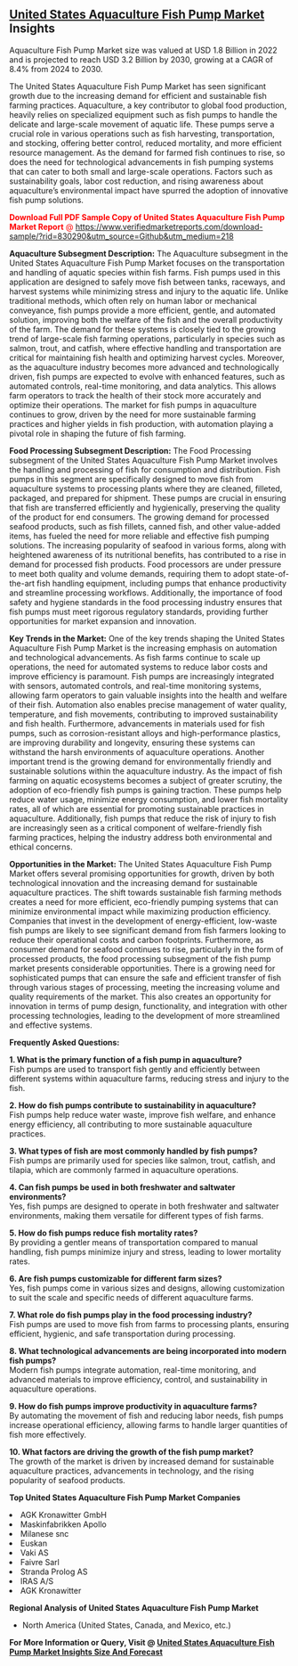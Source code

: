 <h2><a href="https://www.verifiedmarketreports.com/download-sample/?rid=830290&amp;utm_source=Github&amp;utm_medium=218" target="_blank">United States Aquaculture Fish Pump Market</a> Insights</h2><p>Aquaculture Fish Pump Market size was valued at USD 1.8 Billion in 2022 and is projected to reach USD 3.2 Billion by 2030, growing at a CAGR of 8.4% from 2024 to 2030.</p><p><p>The United States Aquaculture Fish Pump Market has seen significant growth due to the increasing demand for efficient and sustainable fish farming practices. Aquaculture, a key contributor to global food production, heavily relies on specialized equipment such as fish pumps to handle the delicate and large-scale movement of aquatic life. These pumps serve a crucial role in various operations such as fish harvesting, transportation, and stocking, offering better control, reduced mortality, and more efficient resource management. As the demand for farmed fish continues to rise, so does the need for technological advancements in fish pumping systems that can cater to both small and large-scale operations. Factors such as sustainability goals, labor cost reduction, and rising awareness about aquaculture’s environmental impact have spurred the adoption of innovative fish pump solutions. <p><span class=""><span style="color: #ff0000;"><strong>Download Full PDF Sample Copy of United States Aquaculture Fish Pump Market Report</strong> @ </span><a href="https://www.verifiedmarketreports.com/download-sample/?rid=830290&amp;utm_source=Github&amp;utm_medium=218" target="_blank">https://www.verifiedmarketreports.com/download-sample/?rid=830290&amp;utm_source=Github&amp;utm_medium=218</a></span></p></p> <p><strong>Aquaculture Subsegment Description:</strong> The Aquaculture subsegment in the United States Aquaculture Fish Pump Market focuses on the transportation and handling of aquatic species within fish farms. Fish pumps used in this application are designed to safely move fish between tanks, raceways, and harvest systems while minimizing stress and injury to the aquatic life. Unlike traditional methods, which often rely on human labor or mechanical conveyance, fish pumps provide a more efficient, gentle, and automated solution, improving both the welfare of the fish and the overall productivity of the farm. The demand for these systems is closely tied to the growing trend of large-scale fish farming operations, particularly in species such as salmon, trout, and catfish, where effective handling and transportation are critical for maintaining fish health and optimizing harvest cycles. Moreover, as the aquaculture industry becomes more advanced and technologically driven, fish pumps are expected to evolve with enhanced features, such as automated controls, real-time monitoring, and data analytics. This allows farm operators to track the health of their stock more accurately and optimize their operations. The market for fish pumps in aquaculture continues to grow, driven by the need for more sustainable farming practices and higher yields in fish production, with automation playing a pivotal role in shaping the future of fish farming. <p><strong>Food Processing Subsegment Description:</strong> The Food Processing subsegment of the United States Aquaculture Fish Pump Market involves the handling and processing of fish for consumption and distribution. Fish pumps in this segment are specifically designed to move fish from aquaculture systems to processing plants where they are cleaned, filleted, packaged, and prepared for shipment. These pumps are crucial in ensuring that fish are transferred efficiently and hygienically, preserving the quality of the product for end consumers. The growing demand for processed seafood products, such as fish fillets, canned fish, and other value-added items, has fueled the need for more reliable and effective fish pumping solutions. The increasing popularity of seafood in various forms, along with heightened awareness of its nutritional benefits, has contributed to a rise in demand for processed fish products. Food processors are under pressure to meet both quality and volume demands, requiring them to adopt state-of-the-art fish handling equipment, including pumps that enhance productivity and streamline processing workflows. Additionally, the importance of food safety and hygiene standards in the food processing industry ensures that fish pumps must meet rigorous regulatory standards, providing further opportunities for market expansion and innovation. <p><strong>Key Trends in the Market:</strong> One of the key trends shaping the United States Aquaculture Fish Pump Market is the increasing emphasis on automation and technological advancements. As fish farms continue to scale up operations, the need for automated systems to reduce labor costs and improve efficiency is paramount. Fish pumps are increasingly integrated with sensors, automated controls, and real-time monitoring systems, allowing farm operators to gain valuable insights into the health and welfare of their fish. Automation also enables precise management of water quality, temperature, and fish movements, contributing to improved sustainability and fish health. Furthermore, advancements in materials used for fish pumps, such as corrosion-resistant alloys and high-performance plastics, are improving durability and longevity, ensuring these systems can withstand the harsh environments of aquaculture operations. Another important trend is the growing demand for environmentally friendly and sustainable solutions within the aquaculture industry. As the impact of fish farming on aquatic ecosystems becomes a subject of greater scrutiny, the adoption of eco-friendly fish pumps is gaining traction. These pumps help reduce water usage, minimize energy consumption, and lower fish mortality rates, all of which are essential for promoting sustainable practices in aquaculture. Additionally, fish pumps that reduce the risk of injury to fish are increasingly seen as a critical component of welfare-friendly fish farming practices, helping the industry address both environmental and ethical concerns. <p><strong>Opportunities in the Market:</strong> The United States Aquaculture Fish Pump Market offers several promising opportunities for growth, driven by both technological innovation and the increasing demand for sustainable aquaculture practices. The shift towards sustainable fish farming methods creates a need for more efficient, eco-friendly pumping systems that can minimize environmental impact while maximizing production efficiency. Companies that invest in the development of energy-efficient, low-waste fish pumps are likely to see significant demand from fish farmers looking to reduce their operational costs and carbon footprints. Furthermore, as consumer demand for seafood continues to rise, particularly in the form of processed products, the food processing subsegment of the fish pump market presents considerable opportunities. There is a growing need for sophisticated pumps that can ensure the safe and efficient transfer of fish through various stages of processing, meeting the increasing volume and quality requirements of the market. This also creates an opportunity for innovation in terms of pump design, functionality, and integration with other processing technologies, leading to the development of more streamlined and effective systems. <p><strong>Frequently Asked Questions:</strong></p> <p><strong>1. What is the primary function of a fish pump in aquaculture?</strong><br>Fish pumps are used to transport fish gently and efficiently between different systems within aquaculture farms, reducing stress and injury to the fish.</p> <p><strong>2. How do fish pumps contribute to sustainability in aquaculture?</strong><br>Fish pumps help reduce water waste, improve fish welfare, and enhance energy efficiency, all contributing to more sustainable aquaculture practices.</p> <p><strong>3. What types of fish are most commonly handled by fish pumps?</strong><br>Fish pumps are primarily used for species like salmon, trout, catfish, and tilapia, which are commonly farmed in aquaculture operations.</p> <p><strong>4. Can fish pumps be used in both freshwater and saltwater environments?</strong><br>Yes, fish pumps are designed to operate in both freshwater and saltwater environments, making them versatile for different types of fish farms.</p> <p><strong>5. How do fish pumps reduce fish mortality rates?</strong><br>By providing a gentler means of transportation compared to manual handling, fish pumps minimize injury and stress, leading to lower mortality rates.</p> <p><strong>6. Are fish pumps customizable for different farm sizes?</strong><br>Yes, fish pumps come in various sizes and designs, allowing customization to suit the scale and specific needs of different aquaculture farms.</p> <p><strong>7. What role do fish pumps play in the food processing industry?</strong><br>Fish pumps are used to move fish from farms to processing plants, ensuring efficient, hygienic, and safe transportation during processing.</p> <p><strong>8. What technological advancements are being incorporated into modern fish pumps?</strong><br>Modern fish pumps integrate automation, real-time monitoring, and advanced materials to improve efficiency, control, and sustainability in aquaculture operations.</p> <p><strong>9. How do fish pumps improve productivity in aquaculture farms?</strong><br>By automating the movement of fish and reducing labor needs, fish pumps increase operational efficiency, allowing farms to handle larger quantities of fish more effectively.</p> <p><strong>10. What factors are driving the growth of the fish pump market?</strong><br>The growth of the market is driven by increased demand for sustainable aquaculture practices, advancements in technology, and the rising popularity of seafood products.</p></p><p><strong>Top United States Aquaculture Fish Pump Market Companies</strong></p><div data-test-id=""><p><li>AGK Kronawitter GmbH</li><li> Maskinfabrikken Apollo</li><li> Milanese snc</li><li> Euskan</li><li> Vaki AS</li><li> Faivre Sarl</li><li> Stranda Prolog AS</li><li> IRAS A/S</li><li> AGK Kronawitter</li></p><div><strong>Regional Analysis of&nbsp;United States Aquaculture Fish Pump Market</strong></div><ul><li dir="ltr"><p dir="ltr">North America&nbsp;(United States, Canada, and Mexico, etc.)</p></li></ul><p><strong>For More Information or Query, Visit @&nbsp;</strong><strong><a href="https://www.verifiedmarketreports.com/product/aquaculture-fish-pump-market/?utm_source=Github&amp;utm_medium=218" target="_blank">United States Aquaculture Fish Pump Market Insights Size And Forecast</a></strong></p></div>

